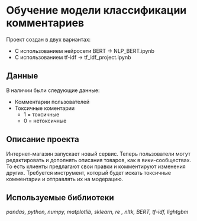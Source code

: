 # Обучение модели классификации комментариев
Проект создан в двух вариантах:
 - С использованием нейросети BERT -> NLP_BERT.ipynb
 - C  использованием tf-idf -> tf_idf_project.ipynb
## Данные

В наличии были следующие данные:
- Комментарии пользователей
- Токсичные коментарии
  - 1 = токсичные
  - 0 = нетоксичные

## Описание проекта 

Интернет-магазин запускает новый сервис. Теперь пользователи могут редактировать и дополнять описания товаров, как в вики-сообществах. То есть клиенты предлагают свои правки и комментируют изменения других. Требуется инструмент, который будет искать токсичные комментарии и отправлять их на модерацию.

## Используемые библиотеки
*pandas, python, numpy, matplotlib, sklearn, re , nltk, BERT, tf-idf, lightgbm*

